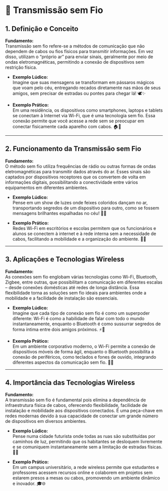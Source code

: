 # 📶 Transmissão sem Fio

## 1. Definição e Conceito
**Fundamento:**  
Transmissão sem fio refere-se a métodos de comunicação que não dependem de cabos ou fios físicos para transmitir informações. Em vez disso, utilizam o “próprio ar” para enviar sinais, geralmente por meio de ondas eletromagnéticas, permitindo a conexão de dispositivos sem restrição física.

- **Exemplo Lúdico:**  
  Imagine que suas mensagens se transformam em pássaros mágicos que voam pelo céu, entregando recados diretamente nas mãos de seus amigos, sem precisar de estradas ou pontes para chegar lá! 🕊️✨

- **Exemplo Prático:**  
  Em uma residência, os dispositivos como smartphones, laptops e tablets se conectam à Internet via Wi-Fi, que é uma tecnologia sem fio. Essa conexão permite que você acesse a rede sem se preocupar em conectar fisicamente cada aparelho com cabos. 🏠📱

---

## 2. Funcionamento da Transmissão sem Fio
**Fundamento:**  
O método sem fio utiliza frequências de rádio ou outras formas de ondas eletromagnéticas para transmitir dados através do ar. Esses sinais são captados por dispositivos receptores que os convertem de volta em informações digitais, possibilitando a conectividade entre vários equipamentos em diferentes ambientes.

- **Exemplo Lúdico:**  
  Pense em um show de luzes onde feixes coloridos dançam no ar, transportando segredos de um dispositivo para outro, como se fossem mensagens brilhantes espalhadas no céu! 🌌🎇

- **Exemplo Prático:**  
  Redes Wi-Fi em escritórios e escolas permitem que os funcionários e alunos se conectem à internet e à rede interna sem a necessidade de cabos, facilitando a mobilidade e a organização do ambiente. 🏢📡

---

## 3. Aplicações e Tecnologias Wireless
**Fundamento:**  
As conexões sem fio englobam várias tecnologias como Wi-Fi, Bluetooth, Zigbee, entre outras, que possibilitam a comunicação em diferentes escalas – desde conexões domésticas até redes de longa distância. Essa flexibilidade torna as soluções sem fio ideais para ambientes onde a mobilidade e a facilidade de instalação são essenciais.

- **Exemplo Lúdico:**  
  Imagine que cada tipo de conexão sem fio é como um superpoder diferente: Wi-Fi é como a habilidade de falar com todo o mundo instantaneamente, enquanto o Bluetooth é como sussurrar segredos de forma íntima entre dois amigos próximos. ⚡🤫

- **Exemplo Prático:**  
  Em um ambiente corporativo moderno, o Wi-Fi permite a conexão de dispositivos móveis de forma ágil, enquanto o Bluetooth possibilita a conexão de periféricos, como teclados e fones de ouvido, integrando diferentes aspectos da comunicação sem fio. 🏢💼

---

## 4. Importância das Tecnologias Wireless
**Fundamento:**  
A transmissão sem fio é fundamental pois elimina a dependência de infraestrutura física de cabos, oferecendo flexibilidade, facilidade de instalação e mobilidade aos dispositivos conectados. É uma peça-chave em redes modernas devido à sua capacidade de conectar um grande número de dispositivos em diversos ambientes.

- **Exemplo Lúdico:**  
  Pense numa cidade futurista onde todas as ruas são substituídas por caminhos de luz, permitindo que os habitantes se desloquem livremente e se comuniquem instantaneamente sem a limitação de estradas físicas. 🚀🌟

- **Exemplo Prático:**  
  Em um campus universitário, a rede wireless permite que estudantes e professores acessem recursos online e colaborem em projetos sem estarem presos a mesas ou cabos, promovendo um ambiente dinâmico e inovador. 🎓🌐